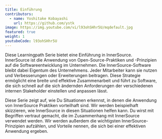 ```yaml
---
title: Einführung
contributors:
  - name: Yoshitake Kobayashi
    url: https://github.com/ystk
image: https://img.youtube.com/vi/l93ohSHhr5U/mqdefault.jpg
featured: true
weight: 1
youtubeCode: l93ohSHhr5U
---
```

<div class="paragraph">
<p>Diese Learningpath Serie bietet eine Einführung in InnerSource.
InnerSource ist die Anwendung von Open-Source-Praktiken und -Prinzipien auf die Softwareentwicklung im Unternehmen.
Die InnerSource-Software bleibt dabei Eigentum des Unternehmens. Jeder Mitarbeiter kann sie nutzen und Verbesserungen oder Erweiterungen beitragen.
Diese Strategie ermöglicht eine breite und effektive Zusammenarbeit und führt zu Software, die sich schnell auf die sich ändernden Anforderungen der verschiedenen internen
Stakeholder einstellen und anpassen lässt.</p>
</div>
<div class="paragraph">
<p>Diese Serie zeigt auf, wie Du Situationen erkennst, in denen die Anwendung von InnerSource Praktiken vorteilhaft sind.
Wir werden beispielhaft skizzieren, wie InnerSource in diesen Situationen helfen kann.
Du wirst mit Begriffen vertraut gemacht, die im Zusammenhang mit InnerSource verwendet werden.
Wir werden außerdem die wichtigsten InnerSource-Prinzipien aufzählen, und Vorteile nennen, die sich bei einer effektiven Anwendung ergeben.</p>
</div>
<!--- This file autogenerated from https://github.com/InnerSourceCommons/InnerSourceLearningPath/blob/master/scripts/generate_learning_path_markdown.js -->